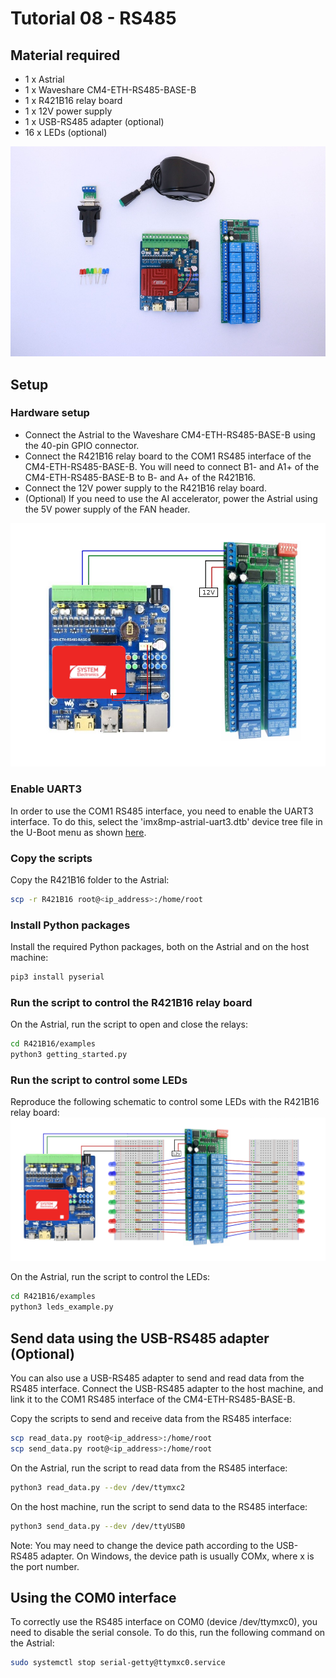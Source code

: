 # Tutorial 08 - RS485
## Material required
* 1 x Astrial
* 1 x Waveshare CM4-ETH-RS485-BASE-B
* 1 x R421B16 relay board
* 1 x 12V power supply
* 1 x USB-RS485 adapter (optional)
* 16 x LEDs (optional)

![Photo](images/photo.jpg)

## Setup
### Hardware setup
- Connect the Astrial to the Waveshare CM4-ETH-RS485-BASE-B using the 40-pin GPIO connector. 
- Connect the R421B16 relay board to the COM1 RS485 interface of the CM4-ETH-RS485-BASE-B. You will need to connect B1- and A1+ of the CM4-ETH-RS485-BASE-B to B- and A+ of the R421B16.
- Connect the 12V power supply to the R421B16 relay board.
- (Optional) If you need to use the AI accelerator, power the Astrial using the 5V power supply of the FAN header.


![Photo](images/schematic.png)

### Enable UART3
In order to use the COM1 RS485 interface, you need to enable the UART3 interface. To do this, select the 'imx8mp-astrial-uart3.dtb' device tree file in the U-Boot menu as shown [here](../README.md#select-a-dtb).

### Copy the scripts
Copy the R421B16 folder to the Astrial:
```sh
scp -r R421B16 root@<ip_address>:/home/root
```

### Install Python packages
Install the required Python packages, both on the Astrial and on the host machine:
```sh
pip3 install pyserial
```

### Run the script to control the R421B16 relay board
On the Astrial, run the script to open and close the relays:
```sh
cd R421B16/examples
python3 getting_started.py
```

### Run the script to control some LEDs
Reproduce the following schematic to control some LEDs with the R421B16 relay board:
![Photo](images/schematic_2.png)

On the Astrial, run the script to control the LEDs:
```sh
cd R421B16/examples
python3 leds_example.py
```

## Send data using the USB-RS485 adapter (Optional)
You can also use a USB-RS485 adapter to send and read data from the RS485 interface. Connect the USB-RS485 adapter to the host machine, and link it to the COM1 RS485 interface of the CM4-ETH-RS485-BASE-B.

Copy the scripts to send and receive data from the RS485 interface:
```sh
scp read_data.py root@<ip_address>:/home/root
scp send_data.py root@<ip_address>:/home/root
```

On the Astrial, run the script to read data from the RS485 interface:
```sh
python3 read_data.py --dev /dev/ttymxc2
```

On the host machine, run the script to send data to the RS485 interface:
```sh
python3 send_data.py --dev /dev/ttyUSB0
```

Note: You may need to change the device path according to the USB-RS485 adapter. On Windows, the device path is usually COMx, where x is the port number.

## Using the COM0 interface 
To correctly use the RS485 interface on COM0 (device /dev/ttymxc0), you need to disable the serial console. To do this, run the following command on the Astrial:
```sh
sudo systemctl stop serial-getty@ttymxc0.service
```